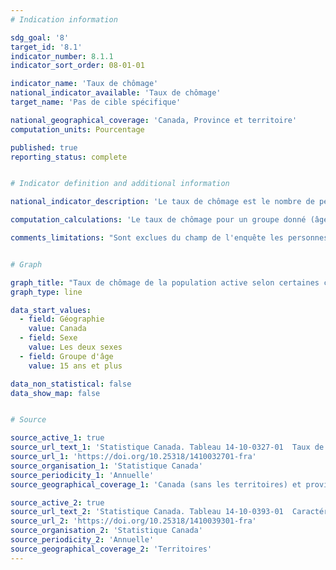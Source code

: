 ```yaml
---
# Indication information

sdg_goal: '8'
target_id: '8.1'
indicator_number: 8.1.1
indicator_sort_order: 08-01-01

indicator_name: 'Taux de chômage'
national_indicator_available: 'Taux de chômage'
target_name: 'Pas de cible spécifique'

national_geographical_coverage: 'Canada, Province et territoire' 
computation_units: Pourcentage

published: true
reporting_status: complete


# Indicator definition and additional information

national_indicator_description: 'Le taux de chômage est le nombre de personnes en chômage exprimé en pourcentage de la population active.'

computation_calculations: 'Le taux de chômage pour un groupe donné (âge, sexe, état matrimonial, etc.) correspond au nombre de chômeurs dans ce groupe exprimé en pourcentage de la population active de ce groupe. Les estimations sont exprimées en pourcentage et arrondies au dixième près.'

comments_limitations: "Sont exclues du champ de l'enquête les personnes qui vivent dans les réserves et dans d'autres peuplements autochtones des provinces, les membres à temps plein des Forces armées canadiennes, les pensionnaires d'établissements institutionnels et les ménages situés dans des régions extrêmement éloignées où la densité de population est très faible."


# Graph

graph_title: "Taux de chômage de la population active selon certaines caractéristiques, données annuelles"
graph_type: line

data_start_values:
  - field: Géographie
    value: Canada
  - field: Sexe
    value: Les deux sexes
  - field: Groupe d'âge
    value: 15 ans et plus

data_non_statistical: false
data_show_map: false


# Source

source_active_1: true
source_url_text_1: 'Statistique Canada. Tableau 14-10-0327-01  Taux de chômage de la population active selon certaines caractéristiques, données annuelles'
source_url_1: 'https://doi.org/10.25318/1410032701-fra'
source_organisation_1: 'Statistique Canada'
source_periodicity_1: 'Annuelle'
source_geographical_coverage_1: 'Canada (sans les territoires) et provinces'

source_active_2: true
source_url_text_2: 'Statistique Canada. Tableau 14-10-0393-01  Caractéristiques de la population active, données annuelles'
source_url_2: 'https://doi.org/10.25318/1410039301-fra'
source_organisation_2: 'Statistique Canada'
source_periodicity_2: 'Annuelle'
source_geographical_coverage_2: 'Territoires'
---
```

